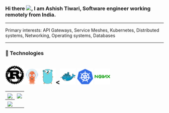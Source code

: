 ### Hi there <img src="https://raw.githubusercontent.com/MartinHeinz/MartinHeinz/master/wave.gif" width="10px" />, I am Ashish Tiwari, Software engineer working remotely from India.
---


Primary interests: API Gateways, Service Meshes, Kubernetes, Distributed systems, Networking, Operating systems, Databases

---

### 🧰 Technologies

<img src="https://github.com/devicons/devicon/blob/master/icons/rust/rust-plain.svg" alt="Rust" width="60" height="60" /><img src="https://github.com/devicons/devicon/blob/master/icons/argocd/argocd-original.svg" alt="ArgoCD" width="50" height="50" /><img src="https://github.com/devicons/devicon/blob/master/icons/go/go-original.svg" alt="Golang" width="50" height="50" /><<img src="https://github.com/devicons/devicon/blob/master/icons/docker/docker-original.svg" alt="Docker" width="50" height="50" />
<img src="https://github.com/devicons/devicon/blob/master/icons/kubernetes/kubernetes-plain.svg" alt="K8" width="50" height="50" />
<img src="https://github.com/devicons/devicon/blob/master/icons/nginx/nginx-original.svg" alt="Nginx" width="50" height="50" />
---

<table>
  <tr>
    <th>
      <img src="https://github-readme-stats.vercel.app/api/top-langs/?username=Revolyssup&theme=radical&hide=QML,CSS" align="center" />
    </th>
    <th>
      <img src="https://github-readme-stats.vercel.app/api?username=Revolyssup&show_icons=true&theme=radical&count_private=true&border_radius=8&custom_title=My+Github+Stats" align="center" />
    </th>
  </tr>
  <th>
   <img src="https://github-readme-streak-stats.herokuapp.com/?user=Revolyssup&hide_border=true&theme=blueberry" align="center" />
  </th>
</table>
